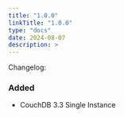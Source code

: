 ```yaml
---
title: "1.0.0"
linkTitle: "1.0.0"
type: "docs"
date: 2024-08-07
description: >
---
```


Changelog:

### Added

- CouchDB 3.3 Single Instance

